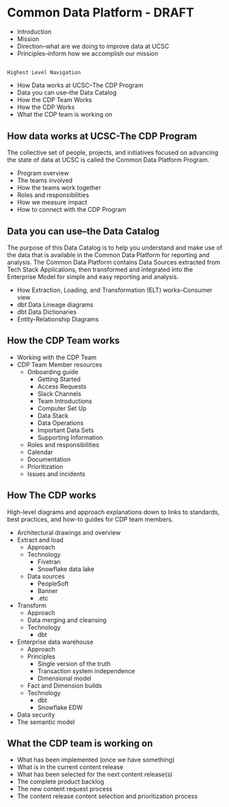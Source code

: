 
# Common Data Platform - DRAFT




* Introduction
* Mission
* Direction–what are we doing to improve data at UCSC
* Principles–inform how we accomplish our mission

## 
    Highest Level Navigation

* How Data works at UCSC–The CDP Program
* Data you can use–the Data Catalog
* How the CDP Team Works
* How the CDP Works
* What the CDP team is working on


## How data works at UCSC-The CDP Program

The collective set of people, projects, and initiatives focused on advancing the state of data at UCSC is called the Common Data Platform Program.



* Program overview
* The teams involved
* How the teams work together
* Roles and responsibilities
* How we measure impact
* How to connect with the CDP Program


## Data you can use–the Data Catalog

The purpose of this Data Catalog is to help you understand and make use of the data that is available in the Common Data Platform for reporting and analysis. The Common Data Platform contains Data Sources extracted from Tech Stack Applications, then transformed and integrated into the Enterprise Model for simple and easy reporting and analysis.



* How Extraction, Loading, and Transformation (ELT) works–Consumer view
* dbt Data Lineage diagrams
* dbt Data Dictionaries
* Entity-Relationship Diagrams


## How the CDP Team works



* Working with the CDP Team
* CDP Team Member resources
    * Onboarding guide
        * Getting Started
        * Access Requests
        * Slack Channels
        * Team Introductions
        * Computer Set Up
        * Data Stack
        * Data Operations
        * Important Data Sets
        * Supporting Information
    * Roles and responsibilities
    * Calendar
    * Documentation
    * Prioritization
    * Issues and incidents


## How The CDP works

High-level diagrams and approach explanations down to links to standards, best practices, and how-to guides for CDP team members.



* Architectural drawings and overview
* Extract and load
    * Approach
    * Technology
        * Fivetran
        * Snowflake data lake
    * Data sources
        * PeopleSoft
        * Banner
        * .etc
* Transform
    * Approach
    * Data merging and cleansing
    * Technology
        * dbt
* Enterprise data warehouse
    * Approach
    * Principles
        * Single version of the truth
        * Transaction system independence
        * Dimensional model
    * Fact and Dimension builds
    * Technology
        * dbt
        * Snowflake EDW
* Data security
* The semantic model


## What the CDP team is working on



* What has been implemented (once we have something)
* What is in the current content release
* What has been selected for the next content release(s)
* The complete product backlog
* The new content request process
* The content release content selection and prioritization process